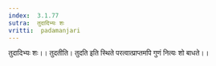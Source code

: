 ```yaml
---
index:  3.1.77
sutra:  तुदादिभ्यः शः
vritti:  padamanjari
---
```


तुदादिभ्यः शः।। तुदतीति। तुदति इति स्थिते परत्वात्प्राप्तमपि गुणं नित्यः शो बाधते।।
